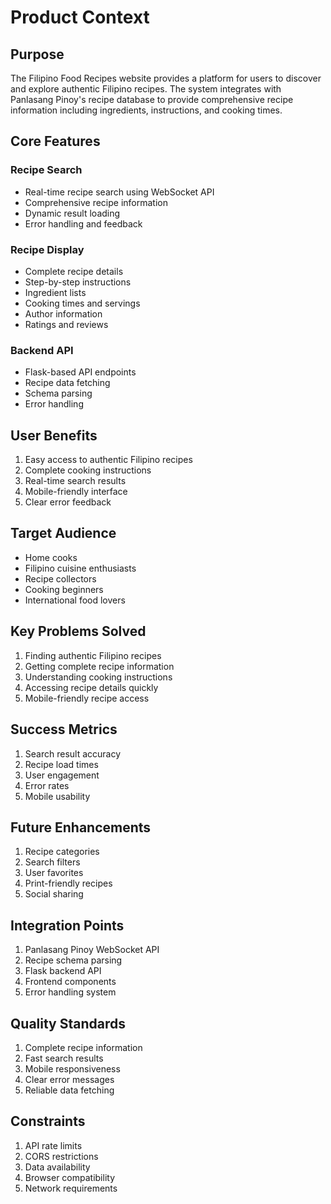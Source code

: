 # Product Context

## Purpose
The Filipino Food Recipes website provides a platform for users to discover and explore authentic Filipino recipes. The system integrates with Panlasang Pinoy's recipe database to provide comprehensive recipe information including ingredients, instructions, and cooking times.

## Core Features

### Recipe Search
- Real-time recipe search using WebSocket API
- Comprehensive recipe information
- Dynamic result loading
- Error handling and feedback

### Recipe Display
- Complete recipe details
- Step-by-step instructions
- Ingredient lists
- Cooking times and servings
- Author information
- Ratings and reviews

### Backend API
- Flask-based API endpoints
- Recipe data fetching
- Schema parsing
- Error handling

## User Benefits
1. Easy access to authentic Filipino recipes
2. Complete cooking instructions
3. Real-time search results
4. Mobile-friendly interface
5. Clear error feedback

## Target Audience
- Home cooks
- Filipino cuisine enthusiasts
- Recipe collectors
- Cooking beginners
- International food lovers

## Key Problems Solved
1. Finding authentic Filipino recipes
2. Getting complete recipe information
3. Understanding cooking instructions
4. Accessing recipe details quickly
5. Mobile-friendly recipe access

## Success Metrics
1. Search result accuracy
2. Recipe load times
3. User engagement
4. Error rates
5. Mobile usability

## Future Enhancements
1. Recipe categories
2. Search filters
3. User favorites
4. Print-friendly recipes
5. Social sharing

## Integration Points
1. Panlasang Pinoy WebSocket API
2. Recipe schema parsing
3. Flask backend API
4. Frontend components
5. Error handling system

## Quality Standards
1. Complete recipe information
2. Fast search results
3. Mobile responsiveness
4. Clear error messages
5. Reliable data fetching

## Constraints
1. API rate limits
2. CORS restrictions
3. Data availability
4. Browser compatibility
5. Network requirements